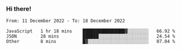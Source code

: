 ### Hi there!

<!--START_SECTION:waka-->

```text
From: 11 December 2022 - To: 18 December 2022

JavaScript   1 hr 18 mins    ████████████████▓░░░░░░░░   66.92 %
JSON         28 mins         ██████░░░░░░░░░░░░░░░░░░░   24.54 %
Other        8 mins          █▓░░░░░░░░░░░░░░░░░░░░░░░   07.04 %
```

<!--END_SECTION:waka-->
